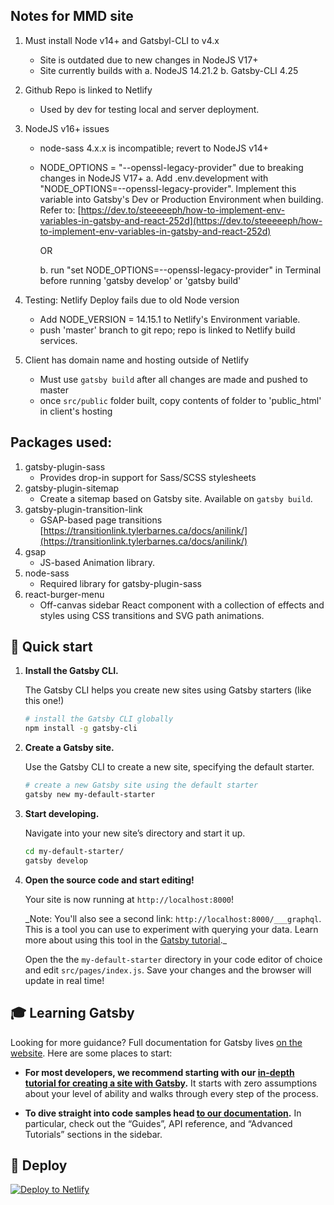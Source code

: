 ## Notes for MMD site
1. Must install Node v14+ and Gatsbyl-CLI to v4.x
    - Site is outdated due to new changes in NodeJS V17+
    - Site currently builds with
        a. NodeJS 14.21.2
        b. Gatsby-CLI 4.25

2. Github Repo is linked to Netlify

   - Used by dev for testing local and server deployment.

3. NodeJS v16+ issues

    - node-sass 4.x.x is incompatible; revert to NodeJS v14+ 
    - NODE_OPTIONS = "--openssl-legacy-provider" due to breaking changes in NodeJS V17+
      a. Add .env.development with "NODE_OPTIONS=--openssl-legacy-provider". Implement this variable into Gatsby's Dev or Production Environment when building. Refer to: [https://dev.to/steeeeeph/how-to-implement-env-variables-in-gatsby-and-react-252d](https://dev.to/steeeeeph/how-to-implement-env-variables-in-gatsby-and-react-252d)
           
      OR

      b. run "set NODE_OPTIONS=--openssl-legacy-provider" in Terminal before running 'gatsby develop' or 'gatsby build' 


4. Testing: Netlify Deploy fails due to old Node version 
    - Add NODE_VERSION = 14.15.1 to Netlify's Environment variable.
    - push 'master' branch to git repo; repo is linked to Netlify build services.

5. Client has domain name and hosting outside of Netlify

   - Must use `gatsby build` after all changes are made and pushed to master
   - once `src/public` folder built, copy contents of folder to 'public_html' in client's hosting


## Packages used:

1. gatsby-plugin-sass
    - Provides drop-in support for Sass/SCSS stylesheets
2. gatsby-plugin-sitemap
    - Create a sitemap based on Gatsby site. Available on `gatsby build`.
3. gatsby-plugin-transition-link
    - GSAP-based page transitions [https://transitionlink.tylerbarnes.ca/docs/anilink/](https://transitionlink.tylerbarnes.ca/docs/anilink/)
4. gsap
    - JS-based Animation library.
5. node-sass
    - Required library for gatsby-plugin-sass
6. react-burger-menu
    - Off-canvas sidebar React component with a collection of effects and styles using CSS transitions and SVG path animations.

## 🚀 Quick start

1.  **Install the Gatsby CLI.**

    The Gatsby CLI helps you create new sites using Gatsby starters (like this one!)

    ```sh
    # install the Gatsby CLI globally
    npm install -g gatsby-cli
    ```

2.  **Create a Gatsby site.**

    Use the Gatsby CLI to create a new site, specifying the default starter.

    ```sh
    # create a new Gatsby site using the default starter
    gatsby new my-default-starter
    ```

3.  **Start developing.**

    Navigate into your new site’s directory and start it up.

    ```sh
    cd my-default-starter/
    gatsby develop
    ```

4.  **Open the source code and start editing!**

    Your site is now running at `http://localhost:8000`!

    \_Note: You'll also see a second link: `http://localhost:8000/___graphql`. This is a tool you can use to experiment with querying your data. Learn more about using this tool in the [Gatsby tutorial](https://www.gatsbyjs.org/tutorial/part-five/#introducing-graphiql).\_

    Open the the `my-default-starter` directory in your code editor of choice and edit `src/pages/index.js`. Save your changes and the browser will update in real time!

## 🎓 Learning Gatsby

Looking for more guidance? Full documentation for Gatsby lives [on the website](https://www.gatsbyjs.org/). Here are some places to start:

- **For most developers, we recommend starting with our [in-depth tutorial for creating a site with Gatsby](https://www.gatsbyjs.org/tutorial/).** It starts with zero assumptions about your level of ability and walks through every step of the process.

- **To dive straight into code samples head [to our documentation](https://www.gatsbyjs.org/docs/).** In particular, check out the “Guides”, API reference, and “Advanced Tutorials” sections in the sidebar.

## 💫 Deploy

[![Deploy to Netlify](https://www.netlify.com/img/deploy/button.svg)](https://app.netlify.com/start/deploy?repository=https://github.com/gatsbyjs/gatsby-starter-default)
